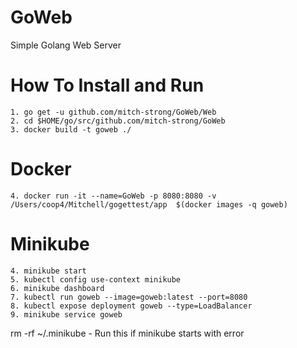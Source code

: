 # GoWeb
Simple Golang Web Server

# How To Install and Run
```
1. go get -u github.com/mitch-strong/GoWeb/Web
2. cd $HOME/go/src/github.com/mitch-strong/GoWeb
3. docker build -t goweb ./
```
# Docker 
```
4. docker run -it --name=GoWeb -p 8080:8080 -v /Users/coop4/Mitchell/gogettest/app  $(docker images -q goweb)
```
# Minikube
```
4. minikube start
5. kubectl config use-context minikube
6. minikube dashboard
7. kubectl run goweb --image=goweb:latest --port=8080 
8. kubectl expose deployment goweb --type=LoadBalancer
9. minikube service goweb
```
rm -rf ~/.minikube  - Run this if minikube starts with error